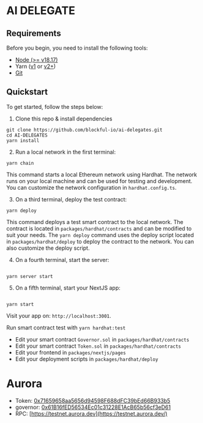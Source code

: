 # AI DELEGATE

## Requirements

Before you begin, you need to install the following tools:

- [Node (>= v18.17)](https://nodejs.org/en/download/)
- Yarn ([v1](https://classic.yarnpkg.com/en/docs/install/) or [v2+](https://yarnpkg.com/getting-started/install))
- [Git](https://git-scm.com/downloads)

## Quickstart

To get started, follow the steps below:

1. Clone this repo & install dependencies

```
git clone https://github.com/blockful-io/ai-delegates.git
cd AI-DELEGATES
yarn install
```

2. Run a local network in the first terminal:

```
yarn chain
```

This command starts a local Ethereum network using Hardhat. The network runs on your local machine and can be used for testing and development. You can customize the network configuration in `hardhat.config.ts`.

3. On a third terminal, deploy the test contract:

```
yarn deploy
```

This command deploys a test smart contract to the local network. The contract is located in `packages/hardhat/contracts` and can be modified to suit your needs. The `yarn deploy` command uses the deploy script located in `packages/hardhat/deploy` to deploy the contract to the network. You can also customize the deploy script.

4. On a fourth terminal, start the server:

```

yarn server start

```

5. On a fifth terminal, start your NextJS app:

```

yarn start

```

Visit your app on: `http://localhost:3001`.

Run smart contract test with `yarn hardhat:test`

- Edit your smart contract `Governor.sol` in `packages/hardhat/contracts`
- Edit your smart contract `Token.sol` in `packages/hardhat/contracts`
- Edit your frontend in `packages/nextjs/pages`
- Edit your deployment scripts in `packages/hardhat/deploy`

# Aurora

- Token: [0x71659658aa5656d94598F688dFC39bEd66B933b5](https://explorer.testnet.aurora.dev/address/0x71659658aa5656d94598F688dFC39bEd66B933b5)
- governor: [0x61B16fED56534Ec01c31228E1AcB65b56cf3eD61](https://explorer.testnet.aurora.dev/address/0x61B16fED56534Ec01c31228E1AcB65b56cf3eD61)
- RPC: [https://testnet.aurora.dev](https://testnet.aurora.dev/)
